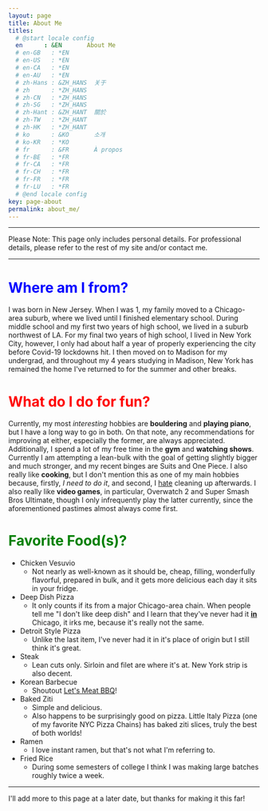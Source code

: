 ```yaml
---
layout: page
title: About Me
titles:
  # @start locale config
  en      : &EN       About Me
  # en-GB   : *EN
  # en-US   : *EN
  # en-CA   : *EN
  # en-AU   : *EN
  # zh-Hans : &ZH_HANS  关于
  # zh      : *ZH_HANS
  # zh-CN   : *ZH_HANS
  # zh-SG   : *ZH_HANS
  # zh-Hant : &ZH_HANT  關於
  # zh-TW   : *ZH_HANT
  # zh-HK   : *ZH_HANT
  # ko      : &KO       소개
  # ko-KR   : *KO
  # fr      : &FR       À propos
  # fr-BE   : *FR
  # fr-CA   : *FR
  # fr-CH   : *FR
  # fr-FR   : *FR
  # fr-LU   : *FR
  # @end locale config
key: page-about
permalink: about_me/
---
```


---

Please Note: This page only includes personal details. For professional details, please refer to the rest of my site and/or contact me.

---

# <span style="color:blue"> Where am I from? </span>

I was born in New Jersey. When I was 1, my family moved to a Chicago-area suburb, where we lived until I finished elementary school. During middle school and my first two years of high school, we lived in a suburb northwest of LA. For my final two years of high school, I lived in New York City, however, I only had about half a year of properly experiencing the city before Covid-19 lockdowns hit. I then moved on to Madison for my undergrad, and throughout my 4 years studying in Madison, New York has remained the home I've returned to for the summer and other breaks.

# <span style="color:red"> What do I do for fun? </span>

Currently, my most *interesting* hobbies are **bouldering** and **playing piano**, but I have a long way to go in both. On that note, any recommendations for improving at either, especially the former, are always appreciated. Additionally, I spend a lot of my free time in the **gym** and **watching shows**. Currently I am attempting a lean-bulk with the goal of getting slightly bigger and much stronger, and my recent binges are Suits and One Piece. I also really like **cooking**, but I don't mention this as one of my main hobbies because, firstly, *I need to do it*, and second, I <u>hate</u> cleaning up afterwards. I also really like **video games**, in particular, Overwatch 2 and Super Smash Bros Ultimate, though I only infrequently play the latter currently, since the aforementioned pastimes almost always come first.

# <span style="color:green"> Favorite Food(s)? </span>

* Chicken Vesuvio
  * Not nearly as well-known as it should be, cheap, filling, wonderfully flavorful, prepared in bulk, and it gets more delicious each day it sits in your fridge.
* Deep Dish Pizza
  * It only counts if its from a major Chicago-area chain. When people tell me "I don't like deep dish" and I learn that they've never had it **<u>in</u>** Chicago, it irks me, because it's really not the same.
* Detroit Style Pizza
  * Unlike the last item, I've never had it in it's place of origin but I still think it's great.
* Steak
  * Lean cuts only. Sirloin and filet are where it's at. New York strip is also decent.
* Korean Barbecue
  * Shoutout [Let's Meat BBQ](https://www.letsmeatnyc.com/menu/)!
* Baked Ziti
  * Simple and delicious.
  * Also happens to be surprisingly good on pizza. Little Italy Pizza (one of my favorite NYC Pizza Chains) has baked ziti slices, truly the best of both worlds!
* Ramen
  * I love instant ramen, but that's not what I'm referring to.
* Fried Rice
  * During some semesters of college I think I was making large batches roughly twice a week.

---

I'll add more to this page at a later date, but thanks for making it this far!